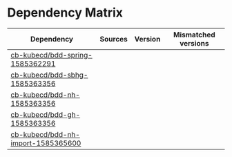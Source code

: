 # Dependency Matrix

Dependency | Sources | Version | Mismatched versions
---------- | ------- | ------- | -------------------
[cb-kubecd/bdd-spring-1585362291](https://github.com/cb-kubecd/bdd-spring-1585362291.git) |  | []() | 
[cb-kubecd/bdd-sbhg-1585363356](https://github.com/cb-kubecd/bdd-sbhg-1585363356.git) |  | []() | 
[cb-kubecd/bdd-nh-1585363356](https://github.com/cb-kubecd/bdd-nh-1585363356.git) |  | []() | 
[cb-kubecd/bdd-gh-1585363356](https://github.com/cb-kubecd/bdd-gh-1585363356.git) |  | []() | 
[cb-kubecd/bdd-nh-import-1585365600](https://github.com/cb-kubecd/bdd-nh-import-1585365600.git) |  | []() | 
